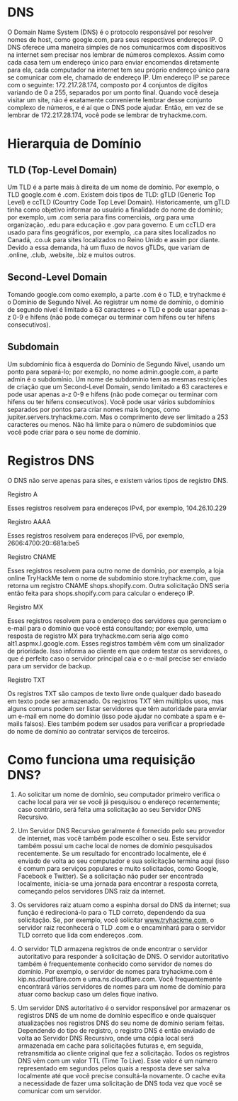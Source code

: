 # DNS
O Domain Name System (DNS) é o protocolo responsável por resolver nomes de host, como google.com, para seus respectivos endereços IP.
O DNS oferece uma maneira simples de nos comunicarmos com dispositivos na internet sem precisar nos lembrar de números complexos. Assim como cada casa tem um endereço único para enviar encomendas diretamente para ela, cada computador na internet tem seu próprio endereço único para se comunicar com ele, chamado de endereço IP. Um endereço IP se parece com o seguinte: 172.217.28.174, composto por 4 conjuntos de dígitos variando de 0 a 255, separados por um ponto final. Quando você deseja visitar um site, não é exatamente conveniente lembrar desse conjunto complexo de números, e é aí que o DNS pode ajudar. Então, em vez de se lembrar de 172.217.28.174, você pode se lembrar de tryhackme.com.

# Hierarquia de Domínio
## TLD (Top-Level Domain)

Um TLD é a parte mais à direita de um nome de domínio. Por exemplo, o TLD google.com é .com. Existem dois tipos de TLD: gTLD (Generic Top Level) e ccTLD (Country Code Top Level Domain). Historicamente, um gTLD tinha como objetivo informar ao usuário a finalidade do nome de domínio; por exemplo, um .com seria para fins comerciais, .org para uma organização, .edu para educação e .gov para governo. E um ccTLD era usado para fins geográficos, por exemplo, .ca para sites localizados no Canadá, .co.uk para sites localizados no Reino Unido e assim por diante. Devido a essa demanda, há um fluxo de novos gTLDs, que variam de .online, .club, .website, .biz e muitos outros.

## Second-Level Domain

Tomando google.com como exemplo, a parte .com é o TLD, e tryhackme é o Domínio de Segundo Nível. Ao registrar um nome de domínio, o domínio de segundo nível é limitado a 63 caracteres + o TLD e pode usar apenas a-z 0-9 e hifens (não pode começar ou terminar com hifens ou ter hifens consecutivos).

## Subdomain

Um subdomínio fica à esquerda do Domínio de Segundo Nível, usando um ponto para separá-lo; por exemplo, no nome admin.google.com, a parte admin é o subdomínio. Um nome de subdomínio tem as mesmas restrições de criação que um Second-Level Domain, sendo limitado a 63 caracteres e pode usar apenas a-z 0-9 e hifens (não pode começar ou terminar com hifens ou ter hifens consecutivos). Você pode usar vários subdomínios separados por pontos para criar nomes mais longos, como jupiter.servers.tryhackme.com. Mas o comprimento deve ser limitado a 253 caracteres ou menos. Não há limite para o número de subdomínios que você pode criar para o seu nome de domínio.

# Registros DNS
O DNS não serve apenas para sites, e existem vários tipos de registro DNS.

Registro A

Esses registros resolvem para endereços IPv4, por exemplo, 104.26.10.229

Registro AAAA

Esses registros resolvem para endereços IPv6, por exemplo, 2606:4700:20::681a:be5

Registro CNAME

Esses registros resolvem para outro nome de domínio, por exemplo, a loja online TryHackMe tem o nome de subdomínio store.tryhackme.com, que retorna um registro CNAME shops.shopify.com. Outra solicitação DNS seria então feita para shops.shopify.com para calcular o endereço IP.

Registro MX

Esses registros resolvem para o endereço dos servidores que gerenciam o e-mail para o domínio que você está consultando; por exemplo, uma resposta de registro MX para tryhackme.com seria algo como alt1.aspmx.l.google.com. Esses registros também vêm com um sinalizador de prioridade. Isso informa ao cliente em que ordem testar os servidores, o que é perfeito caso o servidor principal caia e o e-mail precise ser enviado para um servidor de backup.

Registro TXT

Os registros TXT são campos de texto livre onde qualquer dado baseado em texto pode ser armazenado. Os registros TXT têm múltiplos usos, mas alguns comuns podem ser listar servidores que têm autoridade para enviar um e-mail em nome do domínio (isso pode ajudar no combate a spam e e-mails falsos). Eles também podem ser usados para verificar a propriedade do nome de domínio ao contratar serviços de terceiros.

# Como funciona uma requisição DNS?
1. Ao solicitar um nome de domínio, seu computador primeiro verifica o cache local para ver se você já pesquisou o endereço recentemente; caso contrário, será feita uma solicitação ao seu Servidor DNS Recursivo.

2. Um Servidor DNS Recursivo geralmente é fornecido pelo seu provedor de internet, mas você também pode escolher o seu. Este servidor também possui um cache local de nomes de domínio pesquisados recentemente. Se um resultado for encontrado localmente, ele é enviado de volta ao seu computador e sua solicitação termina aqui (isso é comum para serviços populares e muito solicitados, como Google, Facebook e Twitter). Se a solicitação não puder ser encontrada localmente, inicia-se uma jornada para encontrar a resposta correta, começando pelos servidores DNS raiz da internet.

3. Os servidores raiz atuam como a espinha dorsal do DNS da internet; sua função é redirecioná-lo para o TLD correto, dependendo da sua solicitação. Se, por exemplo, você solicitar www.tryhackme.com, o servidor raiz reconhecerá o TLD .com e o encaminhará para o servidor TLD correto que lida com endereços .com.

4. O servidor TLD armazena registros de onde encontrar o servidor autoritativo para responder à solicitação de DNS. O servidor autoritativo também é frequentemente conhecido como servidor de nomes do domínio. Por exemplo, o servidor de nomes para tryhackme.com é kip.ns.cloudflare.com e uma.ns.cloudflare.com. Você frequentemente encontrará vários servidores de nomes para um nome de domínio para atuar como backup caso um deles fique inativo.

5. Um servidor DNS autoritativo é o servidor responsável por armazenar os registros DNS de um nome de domínio específico e onde quaisquer atualizações nos registros DNS do seu nome de domínio seriam feitas. Dependendo do tipo de registro, o registro DNS é então enviado de volta ao Servidor DNS Recursivo, onde uma cópia local será armazenada em cache para solicitações futuras e, em seguida, retransmitida ao cliente original que fez a solicitação. Todos os registros DNS vêm com um valor TTL (Time To Live). Esse valor é um número representado em segundos pelos quais a resposta deve ser salva localmente até que você precise consultá-la novamente. O cache evita a necessidade de fazer uma solicitação de DNS toda vez que você se comunicar com um servidor.
